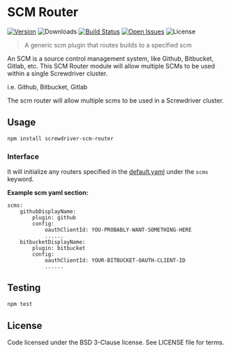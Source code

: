 # SCM Router
[![Version][npm-image]][npm-url] ![Downloads][downloads-image] [![Build Status][status-image]][status-url] [![Open Issues][issues-image]][issues-url] ![License][license-image]

> A generic scm plugin that routes builds to a specified scm

An SCM is a source control management system, like Github, Bitbucket, Gitlab, etc. This SCM Router module will allow multiple SCMs to be used within a single Screwdriver cluster.

i.e. Github, Bitbucket, Gitlab

The scm router will allow multiple scms to be used in a Screwdriver cluster.

## Usage

```bash
npm install screwdriver-scm-router
```

### Interface

It will initialize any routers specified in the [default.yaml](https://github.com/screwdriver-cd/screwdriver/blob/master/config/default.yaml#L147-L185) under the `scms` keyword.

**Example scm yaml section:**
```
scms:
    githubDisplayName:
        plugin: github
        config:
            oauthClientId: YOU-PROBABLY-WANT-SOMETHING-HERE
            ......
    bitbucketDisplayName:
        plugin: bitbucket
        config:
            oauthClientId: YOUR-BITBUCKET-OAUTH-CLIENT-ID
            ......
```

## Testing

```bash
npm test
```

## License

Code licensed under the BSD 3-Clause license. See LICENSE file for terms.

[npm-image]: https://img.shields.io/npm/v/screwdriver-scm-router.svg
[npm-url]: https://npmjs.org/package/screwdriver-scm-router
[downloads-image]: https://img.shields.io/npm/dt/screwdriver-scm-router.svg
[license-image]: https://img.shields.io/npm/l/screwdriver-scm-router.svg
[issues-image]: https://img.shields.io/github/issues/screwdriver-cd/scm-router.svg
[issues-url]: https://github.com/screwdriver-cd/scm-router/issues
[status-image]: https://cd.screwdriver.cd/pipelines/275/badge
[status-url]: https://cd.screwdriver.cd/pipelines/275
